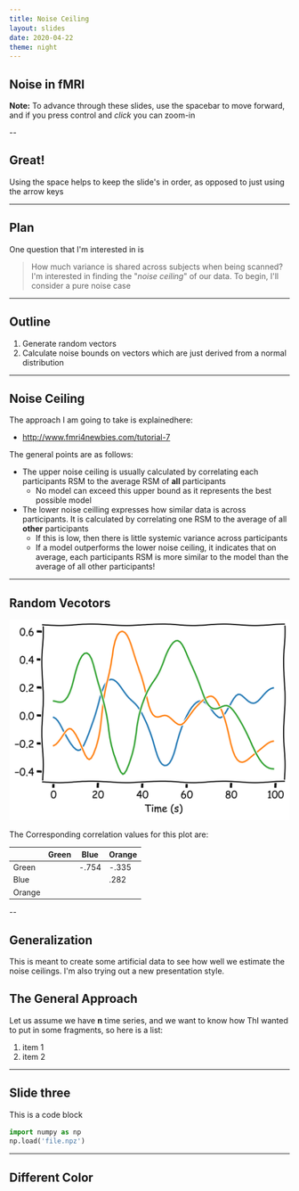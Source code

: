 ```yaml
---
title: Noise Ceiling
layout: slides
date: 2020-04-22
theme: night
---
```

<div markdown="0">

## Noise in fMRI
**Note:** To advance through these slides, use the spacebar to move forward, and if you press control and *click* you can zoom-in

--

## Great!
Using the space helps to keep the slide's in order, as opposed to just using the arrow keys

---

## Plan
One question that I'm interested in is
 > How much variance is shared across subjects when being scanned?
I'm interested in finding the "*noise ceiling*" of our data. To begin, I'll consider a pure noise case

---

## Outline
1. Generate random vectors
2. Calculate noise bounds on vectors which are just derived from a normal distribution

---

## Noise Ceiling
The approach I am going to take is explainedhere:
* http://www.fmri4newbies.com/tutorial-7

The general points are as follows:
* The upper noise ceiling is usually calculated by correlating each participants RSM to the average RSM of **all** participants <!-- .element: class="fragment" data-fragment-index="1" -->
    * No model can exceed this upper bound as it represents the best possible model <!-- .element: class="fragment" data-fragment-index="2" -->
* The lower noise ceilling expresses how similar data is across participants. It is calculated by correlating one RSM to the average of all **other** participants <!-- .element: class="fragment" data-fragment-index="3" -->
    * If this is low, then there is little systemic variance across participants <!-- .element: class="fragment" data-fragment-index="4" -->
    * If a model outperforms the lower noise ceiling, it indicates that on average, each participants RSM is more similar to the model than the average of all other participants! <!-- .element: class="fragment" data-fragment-index="5" -->

---

## Random Vecotors

![3 series](/assets/3_rand_series.svg) <!-- .element: class="fragment" data-fragment-index="1" -->

The Corresponding correlation values for this plot are:

|        | Green | Blue  | Orange |
|--------|-------|-------|--------|
| Green  |       | -.754 | -.335  |
| Blue   |       |       | .282   |
| Orange |       |       |        |

<!-- .element: class="fragment" data-fragment-index="2" -->
--

## 



## Generalization

This is meant to create some artificial data to see how well we estimate the noise ceilings. I'm also trying out a new presentation style.




## The General Approach
Let us assume we have **n** time series, and we want to know how ThI wanted to put in some fragments, so here is a list:
1. item 1 <!-- .element: class="fragment" data-fragment-index="1" -->
2. item 2 <!-- .element: class="fragment" data-fragment-index="2" --> 

---

## Slide three
This is a code block
```python
import numpy as np
np.load('file.npz')
```

---

<!-- .slide: data-background="#9e8c16" -->
## Different Color


</div> 